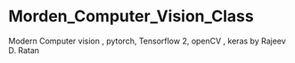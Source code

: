 # Morden_Computer_Vision_Class
Modern Computer vision , pytorch, Tensorflow 2, openCV , keras by Rajeev D. Ratan
